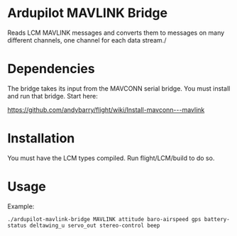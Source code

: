 Ardupilot MAVLINK Bridge
========================
Reads LCM MAVLINK messages and converts them to messages on many different channels, one channel for each data stream./

Dependencies
============
The bridge takes its input from the MAVCONN serial bridge.  You must install and run that bridge.  Start here: 

https://github.com/andybarry/flight/wiki/Install-mavconn---mavlink


Installation
============

You must have the LCM types compiled.  Run flight/LCM/build to do so.


Usage
=====
Example:

    ./ardupilot-mavlink-bridge MAVLINK attitude baro-airspeed gps battery-status deltawing_u servo_out stereo-control beep
